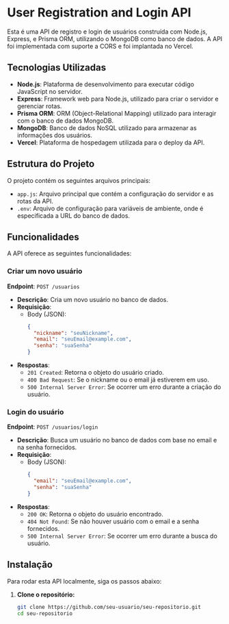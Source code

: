# User Registration and Login API

Esta é uma API de registro e login de usuários construída com Node.js, Express, e Prisma ORM, utilizando o MongoDB como banco de dados. A API foi implementada com suporte a CORS e foi implantada no Vercel.

## Tecnologias Utilizadas

- **Node.js**: Plataforma de desenvolvimento para executar código JavaScript no servidor.
- **Express**: Framework web para Node.js, utilizado para criar o servidor e gerenciar rotas.
- **Prisma ORM**: ORM (Object-Relational Mapping) utilizado para interagir com o banco de dados MongoDB.
- **MongoDB**: Banco de dados NoSQL utilizado para armazenar as informações dos usuários.
- **Vercel**: Plataforma de hospedagem utilizada para o deploy da API.

## Estrutura do Projeto

O projeto contém os seguintes arquivos principais:

- `app.js`: Arquivo principal que contém a configuração do servidor e as rotas da API.
- `.env`: Arquivo de configuração para variáveis de ambiente, onde é especificada a URL do banco de dados.

## Funcionalidades

A API oferece as seguintes funcionalidades:

### Criar um novo usuário

**Endpoint**: `POST /usuarios`

- **Descrição**: Cria um novo usuário no banco de dados.
- **Requisição**: 
  - Body (JSON):
    ```json
    {
      "nickname": "seuNickname",
      "email": "seuEmail@example.com",
      "senha": "suaSenha"
    }
    ```
- **Respostas**:
  - `201 Created`: Retorna o objeto do usuário criado.
  - `400 Bad Request`: Se o nickname ou o email já estiverem em uso.
  - `500 Internal Server Error`: Se ocorrer um erro durante a criação do usuário.

### Login do usuário

**Endpoint**: `POST /usuarios/login`

- **Descrição**: Busca um usuário no banco de dados com base no email e na senha fornecidos.
- **Requisição**:
  - Body (JSON):
    ```json
    {
      "email": "seuEmail@example.com",
      "senha": "suaSenha"
    }
    ```
- **Respostas**:
  - `200 OK`: Retorna o objeto do usuário encontrado.
  - `404 Not Found`: Se não houver usuário com o email e a senha fornecidos.
  - `500 Internal Server Error`: Se ocorrer um erro durante a busca do usuário.

## Instalação

Para rodar esta API localmente, siga os passos abaixo:

1. **Clone o repositório:**
   ```bash
   git clone https://github.com/seu-usuario/seu-repositorio.git
   cd seu-repositorio
